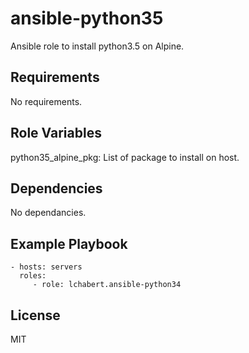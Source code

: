 ansible-python35
=========

Ansible role to install python3.5 on Alpine.

Requirements
------------

No requirements.

Role Variables
--------------

python35_alpine_pkg: List of package to install on host.

Dependencies
------------

No dependancies.

Example Playbook
----------------

    - hosts: servers
      roles:
         - role: lchabert.ansible-python34

License
-------

MIT
